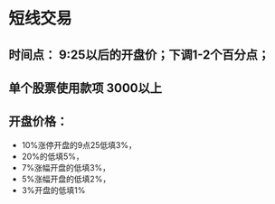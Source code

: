 # 短线交易

## 时间点： 9:25以后的开盘价；下调1-2个百分点；

## 单个股票使用款项 3000以上

## 开盘价格：

*   10%涨停开盘的9点25低填3%，
*   20%的低填5%，
*   7%涨幅开盘的低填3%，
*   5%涨幅开盘的低填2%，
*   3%开盘的低填1%



